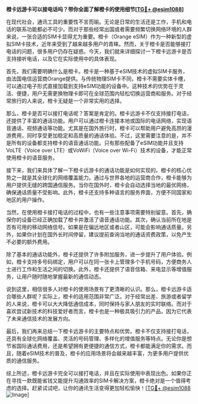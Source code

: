 **橙卡远游卡可以接电话吗？带你全面了解橙卡的使用细节[[TG💪+ @esim1088](https://t.me/s/esim1088)]**

在现代社会，通讯工具的重要性不言而喻。无论是日常的生活还是工作，手机和电话的联系功能都必不可少。而对于那些经常出国或者需要频繁切换网络环境的人群来说，一张合适的SIM卡显得尤为重要。橙卡（Orange eSIM）作为一种新型的虚拟SIM卡技术，近年来受到了越来越多用户的青睐。然而，关于橙卡是否能够接打电话的问题，很多用户仍存在疑惑。今天，我们就来详细探讨一下橙卡远游卡是否支持接听电话，以及它在实际使用中的具体表现。

首先，我们需要明确什么是橙卡。橙卡是一种基于eSIM技术的虚拟SIM卡服务，由法国电信运营商Orange提供。与传统物理SIM卡不同，橙卡不需要实体卡槽，可以通过电子形式直接加载到支持eSIM功能的设备中。这种技术的优势在于灵活、便捷，用户无需更换物理卡即可在全球范围内轻松切换运营商和服务。对于经常旅行的人来说，橙卡无疑是一个非常实用的选择。

那么，橙卡是否可以接打电话呢？答案是肯定的。橙卡远游卡不仅支持接打电话，还提供了丰富的通话功能。用户可以通过橙卡连接本地或国际的电话网络，实现语音通话、视频通话等功能。尤其是在国外旅行时，橙卡可以帮助用户避免高昂的漫游费用，同时享受更加稳定和高质量的通话体验。不过，这里需要注意的是，并不是所有的设备都支持橙卡的语音通话功能。只有那些配备了eSIM功能并且支持VoLTE（Voice over LTE）或VoWiFi（Voice over Wi-Fi）技术的设备，才能正常使用橙卡的语音服务。

接下来，我们来具体了解一下橙卡远游卡的通话功能是如何实现的。橙卡的核心优势之一就是其全球化的网络覆盖能力。通过与世界各地的运营商合作，橙卡能够为用户提供无缝的跨国通信服务。当你在国外时，橙卡会自动选择当地的最优网络，确保通话质量不受影响。此外，橙卡还支持多种语言的服务界面，方便不同国家和地区的用户操作。

当然，在使用橙卡接打电话的过程中，也有一些注意事项需要特别留意。首先，确保你的设备已经正确加载了橙卡并激活了语音通话功能。其次，确认当前所在地是否有可用的移动网络信号。如果是在偏远地区或者山区，可能会影响通话质量。另外，如果你计划在国外长时间停留，建议提前查询当地的通话资费政策，以免产生不必要的额外费用。

除了基本的通话功能外，橙卡还提供了许多附加服务，进一步提升了用户体验。例如，橙卡支持多号码绑定，用户可以在同一张卡上管理多个手机号码，方便商务人士进行工作和生活之间的切换。此外，橙卡还提供了语音信箱、来电显示等增值服务，让用户随时随地掌握最新的通信动态。

说到这里，相信很多人对橙卡的使用场景有了更清晰的认识。那么，橙卡远游卡适合哪些人群呢？实际上，橙卡的适用范围非常广泛。对于经常出差、旅游或者留学的人来说，橙卡可以大大降低通信成本，同时保持与家人朋友的实时联络。而对于喜欢尝试新技术的科技爱好者而言，橙卡也是一种极具吸引力的产品，因为它代表了未来通信技术的发展方向。

最后，我们再来总结一下橙卡远游卡的主要特点和优势。橙卡不仅支持接打电话，还具有全球化网络覆盖、灵活的号码管理、多样化的增值服务等特点。无论你是想节省国际通话费用，还是希望拥有更便捷的通信方式，橙卡都能满足你的需求。而且，随着eSIM技术的普及，橙卡的应用场景将会越来越丰富，为更多用户提供优质的通信服务。

综上所述，橙卡远游卡完全可以接打电话，并且在实际使用中表现出色。如果你正在寻找一款既能省钱又能提升沟通效率的SIM卡解决方案，橙卡绝对是一个值得考虑的选择。赶紧试试吧，让你的通讯生活变得更加轻松愉快！[[TG💪+ @esim1088](https://t.me/s/esim1088) ![Image](https://i.postimg.cc/4NQfJmqS/Snipaste-2025-05-13-00-14-12.png)]